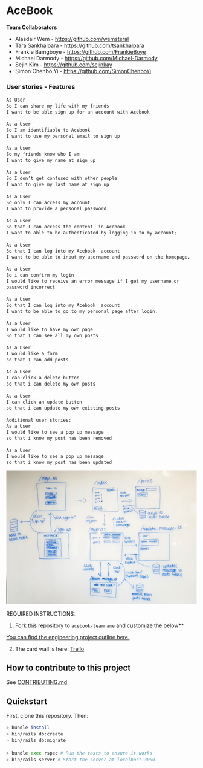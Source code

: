 # AceBook


__Team Collaborators__

- Alasdair Wem - https://github.com/wemsteral
- Tara Sankhalpara - https://github.com/tsankhalpara
- Frankie Bamgboye - https://github.com/FrankieBoye
- Michael Darmody - https://github.com/Michael-Darmody
- Sejin Kim - https://github.com/sejinkay
- Simon Chenbo Yi - https://github.com/SimonChenboYi

### User stories - Features
```
As User
So I can share my life with my friends
I want to be able sign up for an account with Acebook

As a User
So I am identifiable to Acebook
I want to use my personal email to sign up

As a User
So my friends know who I am
I want to give my name at sign up

As a User
So I don’t get confused with other people
I want to give my last name at sign up

As a User
So only I can access my account
I want to provide a personal password

As a user
So that I can access the content  in Acebook
I want to able to be authenticated by logging in to my account;

As a User
So that I can log into my Acebook  account
I want to be able to input my username and password on the homepage.

As a User
So i can confirm my login
I would like to receive an error message if I get my username or password incorrect

As a User
So that I can log into my Acebook  account
I want to be able to go to my personal page after login.

As a User
I would like to have my own page
So that I can see all my own posts

As a User
I would like a form
so that I can add posts

As a User
I can click a delete button
so that i can delete my own posts

As a User
I can click an update button
so that i can update my own existing posts

Additional user stories:
As a User
I would like to see a pop up message
so that i know my post has been removed

As a User
I would like to see a pop up message
so that i know my post has been updated
```
<img src="./project-img/diagram01.jpg">

REQUIRED INSTRUCTIONS:

1. Fork this repository to `acebook-teamname` and customize
the below**

[You can find the engineering project outline here.](https://github.com/makersacademy/course/tree/master/engineering_projects/rails)

2. The card wall is here: [Trello](https://trello.com/b/mEsYmCtH/acebook-mvp)

## How to contribute to this project
See [CONTRIBUTING.md](CONTRIBUTING.md)

## Quickstart

First, clone this repository. Then:

```bash
> bundle install
> bin/rails db:create
> bin/rails db:migrate

> bundle exec rspec # Run the tests to ensure it works
> bin/rails server # Start the server at localhost:3000
```
